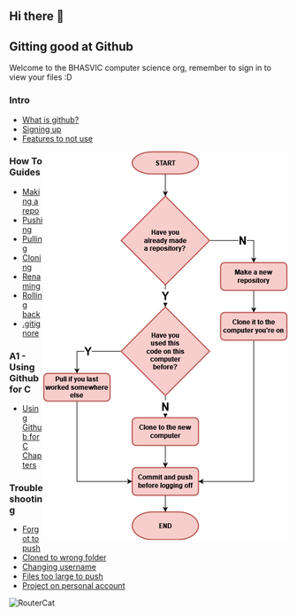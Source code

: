 ## Hi there 👋
## Gitting good at Github

Welcome to the BHASVIC computer science org, remember to sign in to view your files :D

### Intro
- [What is github?](https://github.com/BHASVIC-CompSci/.github/blob/main/profile/Guides/whatIsGithub.md)
- [Signing up](https://github.com/BHASVIC-CompSci/.github/blob/main/profile/Guides/signingUp.md)
- [Features to not use](https://github.com/BHASVIC-CompSci/.github/blob/main/profile/Guides/featuresNotUse.md)

<img align="right" src="Media/Github Flowchart.png">

### How To Guides
- [Making a repo](https://github.com/BHASVIC-CompSci/.github/blob/main/profile/Guides/makingRepo.md)
- [Pushing](https://github.com/BHASVIC-CompSci/.github/blob/main/profile/Guides/pushing.md)
- [Pulling](https://github.com/BHASVIC-CompSci/.github/blob/main/profile/Guides/pulling.md)
- [Cloning](https://github.com/BHASVIC-CompSci/.github/blob/main/profile/Guides/cloning.md)
- [Renaming](https://github.com/BHASVIC-CompSci/.github/blob/main/profile/Guides/renaming.md)
- [Rolling back](https://github.com/BHASVIC-CompSci/.github/blob/main/profile/Guides/rollingBack.md)
- [.gitignore](https://github.com/BHASVIC-CompSci/.github/blob/main/profile/Guides/gitignore.md)


### A1 - Using Github for C
- [Using Github for C Chapters](https://github.com/BHASVIC-CompSci/.github/blob/main/profile/Guides/usingGithubCChapters.md)


### Troubleshooting
- [Forgot to push](https://github.com/BHASVIC-CompSci/.github/blob/main/profile/Troubleshooting/forgotPush.md)
- [Cloned to wrong folder](https://github.com/BHASVIC-CompSci/.github/blob/main/profile/Troubleshooting/moveLocalRepository.md)
- [Changing username](https://github.com/BHASVIC-CompSci/.github/blob/main/profile/Troubleshooting/changeUsername.md)
- [Files too large to push](https://github.com/BHASVIC-CompSci/.github/blob/main/profile/Troubleshooting/filesTooLarge.md)
- [Project on personal account](https://github.com/BHASVIC-CompSci/.github/blob/main/profile/Troubleshooting/personalAccount.md)


<!--
### Old

### Getting started

Here is information for you on how to use Github in college. Please **read the information below carefully** as it may differ from what you've done before. Following this is important to make sure we can maintain your accounts.

### Test links
[Checking out](Guides/checkingOut.md)

### Username / Repository names

#### Username
Please make sure your username fits the pattern of 'BHASVIC-{CollegeUsername}, EG: BHASVIC-JonathanAnderson21 (Write your username in without the dot). We need this written exactly in this format so check it carefully. If you need to change it you can find the change username button [here](https://github.com/settings/admin)

#### Naming repositories

Firstly make sure you are making the repository inside the BHASVIC org and not on your personal profile. This means your teacher will be able to access it without you having to invite them individually and you can easily invite team members to work with. You can find a direct link to do that [here](https://github.com/organizations/BHASVIC-CompSci/repositories/new)


Each repository needs to follow the pattern of '{CollegeUsername}-{What the repository is for}, EG: "bsanders-CChapters" (Write your username in without the dot). Repositories must have your username written beforehand for our system to recognise them. Please make sure that **repository names are sensible** to help you and us identify what they're for (not "Code" or "andjksadjsakjd").

### Tips for repositories
- Create your repository in the same folder your project is currently in, it'll then automatically add all your existing files
- When making a new repository there's an option for .gitignore, make sure to use this! Just choose the language your project is in (e.g. unity)
- If your repository is in the wrong place you can fix this by copying and pasting the .git file and folder (which is hidden) into the right place, more details [here](https://stackoverflow.com/questions/11384928/change-git-repository-directory-location)

### Tutorials
Before starting please watch and follow the instructions in this [tutorial video](https://youtu.be/ci3W1T88mzw)

For details on how github works overall, an overview of what you need to know and step by step instructions see [Tim's Quick and Dirty Github Guide](https://bhasvic.sharepoint.com/:b:/s/BHA_Subjects_CSC/EVP8CAnDv7JDjCWpo6lepxIBf4STZ8b24-5bvfcQPwzZkw?e=Gb2Sfm) 

You can view the full github documentation [here](https://docs.github.com/en) for tutorials on how to get started, and can find the Hello World project [here](https://docs.github.com/en/get-started/quickstart/hello-world).

 Don't worry about getting too in depth with things like branches and merges at the start, as long as you know how to create repositories and use them locally. The easiest way to do this is with [Github Desktop](https://docs.github.com/en/desktop/installing-and-configuring-github-desktop/overview/getting-started-with-github-desktop).

-->

![RouterCat](https://user-images.githubusercontent.com/117088088/199063633-6460322c-0f03-4dc6-9cf2-282b245dcaa2.png)
